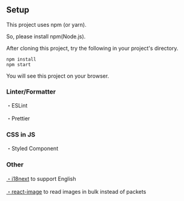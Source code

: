 ## Setup
This project uses npm (or yarn).

So, please install npm(Node.js).

After cloning this project, try the following in your project's directory.

```
npm install
npm start
```

You will see this project on your browser.

### Linter/Formatter

・ESLint

・Prettier

### CSS in JS

・Styled Component

### Other

[・i18next](https://react.i18next.com/) to support English

[・react-image](https://github.com/mbrevda/react-image) to read images in bulk instead of packets
